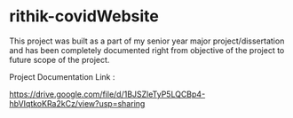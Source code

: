 # rithik-covidWebsite

This project was built as a part of my senior year major project/dissertation and has been completely documented right from objective of the project to future scope of the project.

Project Documentation Link :

https://drive.google.com/file/d/1BJSZleTyP5LQCBp4-hbVIqtkoKRa2kCz/view?usp=sharing
